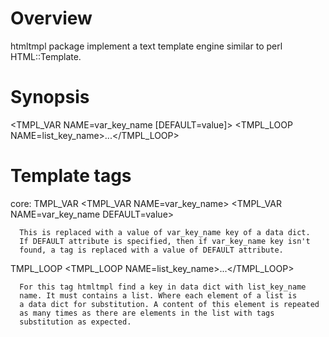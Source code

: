 Overview
=======
htmltmpl package implement a text template engine similar to perl
HTML::Template.

Synopsis
========
<TMPL_VAR NAME=var_key_name [DEFAULT=value]>
<TMPL_LOOP NAME=list_key_name>...</TMPL_LOOP>

Template tags
=============
core:
  TMPL_VAR
      <TMPL_VAR NAME=var_key_name>
      <TMPL_VAR NAME=var_key_name DEFAULT=value>

      This is replaced with a value of var_key_name key of a data dict.
      If DEFAULT attribute is specified, then if var_key_name key isn't
      found, a tag is replaced with a value of DEFAULT attribute.

  TMPL_LOOP
      <TMPL_LOOP NAME=list_key_name>...</TMPL_LOOP>

      For this tag htmltmpl find a key in data dict with list_key_name
      name. It must contains a list. Where each element of a list is
      a data dict for substitution. A content of this element is repeated
      as many times as there are elements in the list with tags
      substitution as expected.
